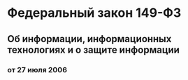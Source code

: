 # Федеральный закон 149-ФЗ
## Об информации, информационных технологиях и о защите информации
### от 27 июля 2006
